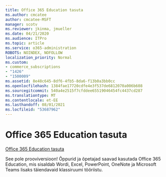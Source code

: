 ```yaml
---
title: Office 365 Education tasuta
ms.author: cmcatee
author: cmcatee-MSFT
manager: scotv
ms.reviewer: jkinma, jmueller
ms.date: 04/21/2020
ms.audience: ITPro
ms.topic: article
ms.service: o365-administration
ROBOTS: NOINDEX, NOFOLLOW
localization_priority: Normal
ms.custom:
- commerce_subscriptions
- "1426"
- "1500009"
ms.assetid: 8e48c645-8df6-4fb5-8da6-f13b0a3bb0cc
ms.openlocfilehash: 1384fae17720cdfe4e3f537de6812070a006b608
ms.sourcegitcommit: 540a4e2515f7cfddee65519046454fc4437cd287
ms.translationtype: MT
ms.contentlocale: et-EE
ms.lasthandoff: 08/01/2021
ms.locfileid: "53687962"
---
```

# <a name="office-365-education-for-free"></a>Office 365 Education tasuta

[Office 365 Education tasuta](https://products.office.com/student/office-in-education?ms.officeurl=students)
  
See pole prooviversioon! Õppurid ja õpetajad saavad kasutada Office 365 Education, mis sisaldab Wordi, Excel, PowerPoint, OneNote ja Microsoft Teams lisaks täiendavaid klassiruumi tööriistu.
